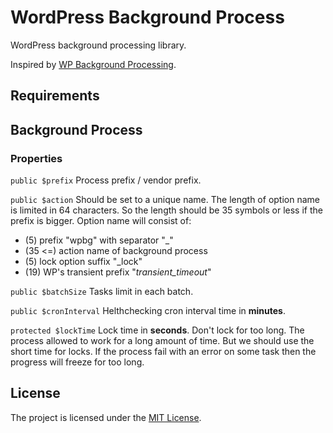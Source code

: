 # WordPress Background Process
WordPress background processing library.

Inspired by [WP Background Processing](https://github.com/deliciousbrains/wp-background-processing).

## Requirements

## Background Process
### Properties
`public $prefix`
Process prefix / vendor prefix.

`public $action`
Should be set to a unique name.
The length of option name is limited in 64 characters. So the length should be 35 symbols or less if the prefix is bigger. Option name will consist of:
* (5) prefix "wpbg" with separator "_"
* (35 <=) action name of background process
* (5) lock option suffix "_lock"
* (19) WP's transient prefix "_transient_timeout_"

`public $batchSize`
Tasks limit in each batch.

`public $cronInterval`
Helthchecking cron interval time in **minutes**.

`protected $lockTime`
Lock time in **seconds**.
Don't lock for too long. The process allowed to work for a long amount of time. But we should use the short time for locks. If the process fail with an error on some task then the progress will freeze for too long.

## License
The project is licensed under the [MIT License](https://opensource.org/licenses/MIT).
